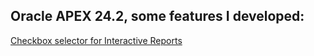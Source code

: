 ## Oracle APEX 24.2, some features I developed:
<a href="https://github.com/andreiluizf/oracleapex/blob/main/checkbox_on_ir.md#how-to-make-a-checkbox-selector-for-interactive-reports--on-oracle-apex-242">Checkbox selector for Interactive Reports</a>

